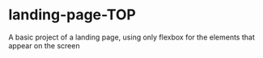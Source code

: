 # landing-page-TOP
A basic project of a landing page, using only flexbox for the elements that appear on the screen
